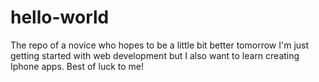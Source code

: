 # hello-world
The repo of a novice who hopes to be a little bit better tomorrow
I'm just getting started with web development but I also want to learn creating Iphone apps. 
Best of luck to me!

